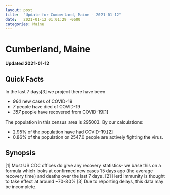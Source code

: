 ```yaml
---
layout: post
title:  "Update for Cumberland, Maine - 2021-01-12"
date:   2021-01-12 01:01:29 -0600
categories: Maine
---
```


# Cumberland, Maine
#### Updated 2021-01-12

## Quick Facts

In the last 7 days[3] we project there have been
- *960* new cases of COVID-19
- *7* people have died of COVID-19
- *357* people have recovered from COVID-19[1]

The population in this census area is 295003. By our calculations:
- 2.95% of the population have had COVID-19.[2]
- 0.86% of the population or 2547.0 people are actively fighting the virus.

## Synopsis




[1] Most US CDC offices do give any recovery statistics- we base this on a formula which looks at confirmed new cases
15 days ago (the average recovery time) and deaths over the last 7 days.
[2] Herd Immunity is thought to take effect at around ~70-80%
[3] Due to reporting delays, this data may be incomplete. 
    